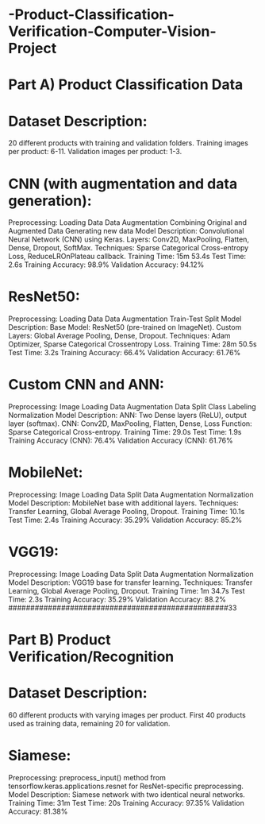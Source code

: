 # -Product-Classification-Verification-Computer-Vision-Project

# Part A) Product Classification Data
# Dataset Description:

20 different products with training and validation folders.
Training images per product: 6-11.
Validation images per product: 1-3.
# CNN (with augmentation and data generation):

Preprocessing:
Loading Data
Data Augmentation
Combining Original and Augmented Data
Generating new data
Model Description:
Convolutional Neural Network (CNN) using Keras.
Layers: Conv2D, MaxPooling, Flatten, Dense, Dropout, SoftMax.
Techniques: Sparse Categorical Cross-entropy Loss, ReduceLROnPlateau callback.
Training Time: 15m 53.4s
Test Time: 2.6s
Training Accuracy: 98.9%
Validation Accuracy: 94.12%
# ResNet50:

Preprocessing:
Loading Data
Data Augmentation
Train-Test Split
Model Description:
Base Model: ResNet50 (pre-trained on ImageNet).
Custom Layers: Global Average Pooling, Dense, Dropout.
Techniques: Adam Optimizer, Sparse Categorical Crossentropy Loss.
Training Time: 28m 50.5s
Test Time: 3.2s
Training Accuracy: 66.4%
Validation Accuracy: 61.76%
# Custom CNN and ANN:

Preprocessing:
Image Loading
Data Augmentation
Data Split
Class Labeling
Normalization
Model Description:
ANN: Two Dense layers (ReLU), output layer (softmax).
CNN: Conv2D, MaxPooling, Flatten, Dense, Loss Function: Sparse Categorical Cross-entropy.
Training Time: 29.0s
Test Time: 1.9s
Training Accuracy (CNN): 76.4%
Validation Accuracy (CNN): 61.76%
# MobileNet:

Preprocessing:
Image Loading
Data Split
Data Augmentation
Normalization
Model Description:
MobileNet base with additional layers.
Techniques: Transfer Learning, Global Average Pooling, Dropout.
Training Time: 10.1s
Test Time: 2.4s
Training Accuracy: 35.29%
Validation Accuracy: 85.2%
# VGG19:

Preprocessing:
Image Loading
Data Split
Data Augmentation
Normalization
Model Description:
VGG19 base for transfer learning.
Techniques: Transfer Learning, Global Average Pooling, Dropout.
Training Time: 1m 34.7s
Test Time: 2.3s
Training Accuracy: 35.29%
Validation Accuracy: 88.2%
##################################################33
# Part B) Product Verification/Recognition
# Dataset Description:

60 different products with varying images per product.
First 40 products used as training data, remaining 20 for validation.
# Siamese:

Preprocessing:
preprocess_input() method from tensorflow.keras.applications.resnet for ResNet-specific preprocessing.
Model Description:
Siamese network with two identical neural networks.
Training Time: 31m
Test Time: 20s
Training Accuracy: 97.35%
Validation Accuracy: 81.38%
